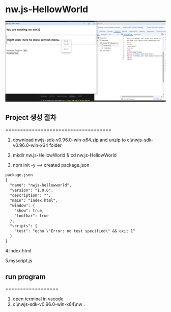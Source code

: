# nw.js-HellowWorld

<img src="./screenshot.png">


## Project 생성 절차<br> 
====================================<br>

1. download nwjs-sdk-v0.96.0-win-x64.zip and unzip to c:\nwjs-sdk-v0.96.0-win-x64 folder

2. mkdir nw.js-HellowWorld & cd nw.js-HellowWorld

2. npm init -y                     --> created package.json
```
package.json
{
  "name": "nwjs-hellowworld",
  "version": "1.0.0",
  "description": "",
  "main": "index.html",
  "window": {
    "show": true,
    "toolbar": true
  },
  "scripts": {
    "test": "echo \"Error: no test specified\" && exit 1"
  }
}
```

4.index.html

5.myscript.js

## run program
==================
1. open terminal in vscode
2. c:\nwjs-sdk-v0.96.0-win-x64\nw .






   

